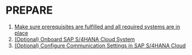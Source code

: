 # PREPARE

  1. [Make sure prerequisites are fulfilled and all required systems are in place](./mission-prerequisites)
  2. [(Optional) Onboard SAP S/4HANA Cloud System](./s4hc-onboarding)
  3. [(Optional) Configure Communication Settings in SAP S/4HANA Cloud](./s4hana-cloud-to-btp-connectivity)
